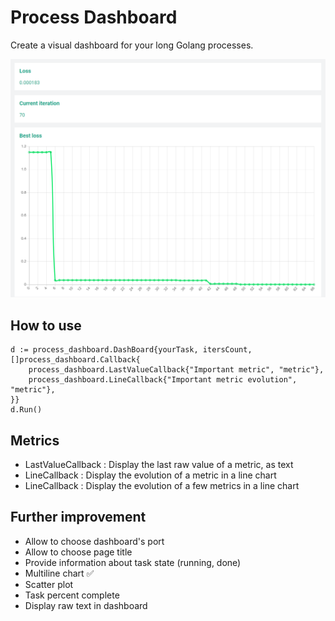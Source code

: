 # Process Dashboard

Create a visual dashboard for your long Golang processes.

![](./figures/dashboard.PNG)

## How to use
```
d := process_dashboard.DashBoard{yourTask, itersCount, []process_dashboard.Callback{
    process_dashboard.LastValueCallback{"Important metric", "metric"},
    process_dashboard.LineCallback{"Important metric evolution", "metric"},
}}
d.Run()
```


## Metrics
- LastValueCallback : Display the last raw value of a metric, as text
- LineCallback : Display the evolution of a metric in a line chart
- LineCallback : Display the evolution of a few metrics in a line chart

## Further improvement
- Allow to choose dashboard's port
- Allow to choose page title
- Provide information about task state (running, done)
- Multiline chart ✅
- Scatter plot
- Task percent complete
- Display raw text in dashboard
